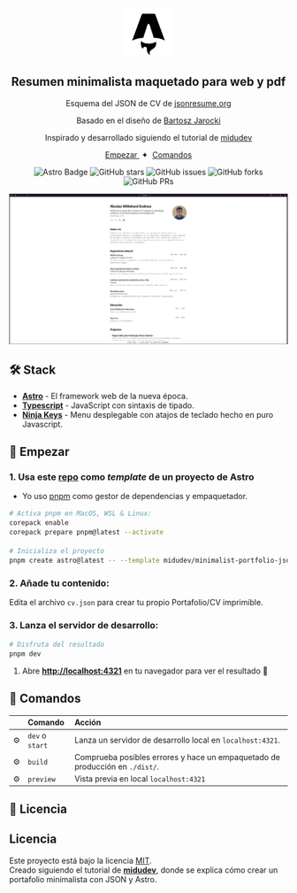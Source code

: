 <div align="center">
<img src="/public/favicon.svg" height="90px" width="auto" /> 
<h2>
    Resumen minimalista maquetado para web y pdf
</h2>
<p>
Esquema del JSON de CV de <a href="https://jsonresume.org/schema/">jsonresume.org</a>
</p>

<p>
Basado en el diseño de <a href="https://github.com/BartoszJarocki/cv">Bartosz Jarocki</a>
</p>

<p>
Inspirado y desarrollado siguiendo el tutorial de <a href="https://github.com/midudev/minimalist-portfolio-json">midudev</a>
</p>

</div>

<div align="center">
    <a href="#🚀-empezar">
        Empezar
    </a>
    <span>&nbsp;✦&nbsp;</span>
    <a href="#🧞-comandos">
        Comandos
    </a>
   
</div>

<p></p>

<div align="center">

![Astro Badge](https://img.shields.io/badge/Astro-BC52EE?logo=astro&logoColor=fff&style=flat)
![GitHub stars](https://img.shields.io/github/stars/nikorasu96/minimalist-portfolio-json?style=flat)
![GitHub issues](https://img.shields.io/github/issues/nikorasu96/minimalist-portfolio-json?style=flat)
![GitHub forks](https://img.shields.io/github/forks/nikorasu96/minimalist-portfolio-json?style=flat)
![GitHub PRs](https://img.shields.io/github/issues-pr/nikorasu96/minimalist-portfolio-json?style=flat)

</div>

<img src="/src/img/portada.png"></img>

## 🛠️ Stack

- [**Astro**](https://astro.build/) - El framework web de la nueva época.
- [**Typescript**](https://www.typescriptlang.org/) - JavaScript con sintaxis de tipado.
- [**Ninja Keys**](https://github.com/ssleptsov/ninja-keys) - Menu desplegable con atajos de teclado hecho en puro Javascript.

## 🚀 Empezar

### 1. Usa este [repo](https://github.com/nikorasu96/minimalist-portfolio-json) como _template_ de un proyecto de Astro

- Yo uso [pnpm](https://pnpm.io/installation) como gestor de dependencias y empaquetador.

```bash
# Activa pnpm en MacOS, WSL & Linux:
corepack enable
corepack prepare pnpm@latest --activate

# Inicializa el proyecto
pnpm create astro@latest -- --template midudev/minimalist-portfolio-json
```

### 2. Añade tu contenido:

Edita el archivo `cv.json` para crear tu propio Portafolio/CV imprimible.

### 3. Lanza el servidor de desarrollo:

```bash
# Disfruta del resultado
pnpm dev
```

1. Abre [**http://localhost:4321**](http://localhost:4321/) en tu navegador para ver el resultado 🚀

## 🧞 Comandos

|     | Comando         | Acción                                                                       |
| :-- | :-------------- | :--------------------------------------------------------------------------- |
| ⚙️  | `dev` o `start` | Lanza un servidor de desarrollo local en `localhost:4321`.                   |
| ⚙️  | `build`         | Comprueba posibles errores y hace un empaquetado de producción en `./dist/`. |
| ⚙️  | `preview`       | Vista previa en local `localhost:4321`                                       |

## 🔑 Licencia

## Licencia

Este proyecto está bajo la licencia [MIT](/LICENSE.txt).  
Creado siguiendo el tutorial de [**midudev**](https://midu.dev), donde se explica cómo crear un portafolio minimalista con JSON y Astro.
